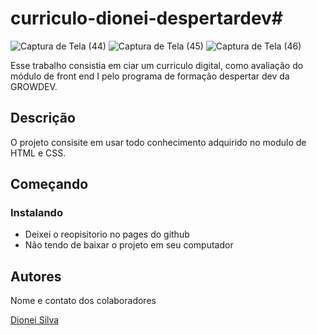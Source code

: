 # curriculo-dionei-despertardev#

![Captura de Tela (44)](https://github.com/dionei-silva/curriculo-dionei-despertardev/assets/109190260/74871175-28a3-40d2-ba06-eeafb2b980ae)
![Captura de Tela (45)](https://github.com/dionei-silva/curriculo-dionei-despertardev/assets/109190260/058ec353-9288-4dc9-80e2-e77d23497039)
![Captura de Tela (46)](https://github.com/dionei-silva/curriculo-dionei-despertardev/assets/109190260/199d7990-3633-4fc8-ac9e-8964b8be6cdc)


Esse trabalho consistia em ciar um curriculo digital, como avaliação do módulo de front end I pelo programa de formação despertar dev da GROWDEV.

## Descrição

O projeto consisite em usar todo conhecimento adquirido no modulo de HTML e CSS.

## Começando

### Instalando

* Deixei o reopisitorio no pages do github
* Não tendo de baixar o projeto em seu computador


## Autores

Nome e contato dos colaboradores

[Dionei Silva](https://www.linkedin.com/in/dionei-silva-658858243/)

